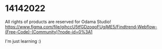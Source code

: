 # 14142022

All rights of products are reserved for Odama Studio!
https://www.figma.com/file/gihccU5tfGDzoqoFUgjME5/Findtrend-Webflow-(Free-Code)-(Community)?node-id=0%3A1


I'm just learning :)
